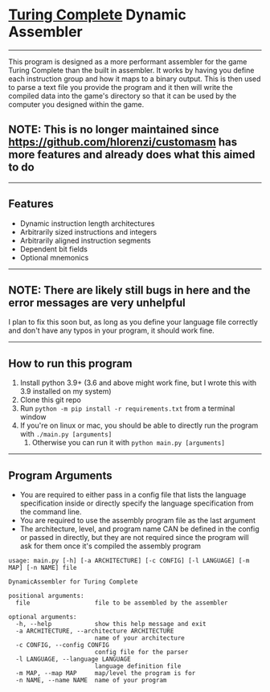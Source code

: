 # [Turing Complete](https://turingcomplete.game/) Dynamic Assembler

---

This program is designed as a more performant assembler for the game Turing Complete than the built in assembler.
It works by having you define each instruction group and how it maps to a binary output. This is then used to parse
a text file you provide the program and it then will write the compiled data into the game's directory so that it
can be used by the computer you designed within the game.

## NOTE: This is no longer maintained since https://github.com/hlorenzi/customasm has more features and already does what this aimed to do

---

## Features

- Dynamic instruction length architectures
- Arbitrarily sized instructions and integers
- Arbitrarily aligned instruction segments
- Dependent bit fields
- Optional mnemonics

---

## NOTE: There are likely still bugs in here and the error messages are very unhelpful

I plan to fix this soon but, as long as you define your language file correctly and don't have any typos in your
program, it should work fine.

---

## How to run this program

1. Install python 3.9+ (3.6 and above might work fine, but I wrote this with 3.9 installed on my system)
2. Clone this git repo
3. Run `python -m pip install -r requirements.txt` from a terminal window
4. If you're on linux or mac, you should be able to directly run the program with `./main.py [arguments]`
   1. Otherwise you can run it with `python main.py [arguments]`

---

## Program Arguments

- You are required to either pass in a config file that lists the language specification inside or directly specify
the language specification from the command line.
- You are required to use the assembly program file as the last argument
- The architecture, level, and program name CAN be defined in the config or passed in directly, but they are not
required since the program will ask for them once it's compiled the assembly program

```
usage: main.py [-h] [-a ARCHITECTURE] [-c CONFIG] [-l LANGUAGE] [-m MAP] [-n NAME] file

DynamicAssembler for Turing Complete

positional arguments:
  file                  file to be assembled by the assembler

optional arguments:
  -h, --help            show this help message and exit
  -a ARCHITECTURE, --architecture ARCHITECTURE
                        name of your architecture
  -c CONFIG, --config CONFIG
                        config file for the parser
  -l LANGUAGE, --language LANGUAGE
                        language definition file
  -m MAP, --map MAP     map/level the program is for
  -n NAME, --name NAME  name of your program
```
